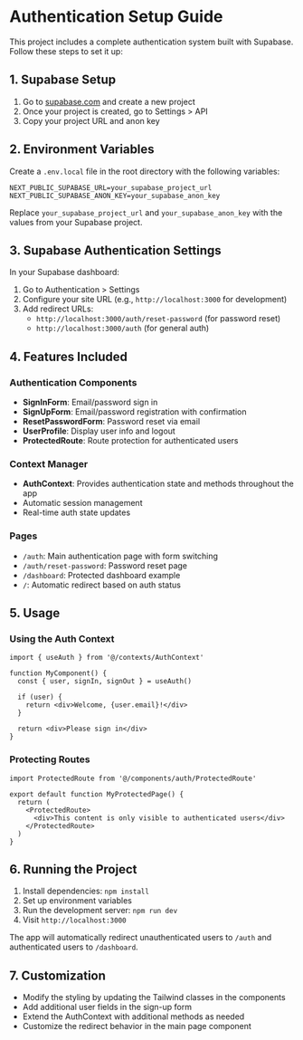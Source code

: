 # Authentication Setup Guide

This project includes a complete authentication system built with Supabase. Follow these steps to set it up:

## 1. Supabase Setup

1. Go to [supabase.com](https://supabase.com) and create a new project
2. Once your project is created, go to Settings > API
3. Copy your project URL and anon key

## 2. Environment Variables

Create a `.env.local` file in the root directory with the following variables:

```env
NEXT_PUBLIC_SUPABASE_URL=your_supabase_project_url
NEXT_PUBLIC_SUPABASE_ANON_KEY=your_supabase_anon_key
```

Replace `your_supabase_project_url` and `your_supabase_anon_key` with the values from your Supabase project.

## 3. Supabase Authentication Settings

In your Supabase dashboard:

1. Go to Authentication > Settings
2. Configure your site URL (e.g., `http://localhost:3000` for development)
3. Add redirect URLs:
   - `http://localhost:3000/auth/reset-password` (for password reset)
   - `http://localhost:3000/auth` (for general auth)

## 4. Features Included

### Authentication Components
- **SignInForm**: Email/password sign in
- **SignUpForm**: Email/password registration with confirmation
- **ResetPasswordForm**: Password reset via email
- **UserProfile**: Display user info and logout
- **ProtectedRoute**: Route protection for authenticated users

### Context Manager
- **AuthContext**: Provides authentication state and methods throughout the app
- Automatic session management
- Real-time auth state updates

### Pages
- `/auth`: Main authentication page with form switching
- `/auth/reset-password`: Password reset page
- `/dashboard`: Protected dashboard example
- `/`: Automatic redirect based on auth status

## 5. Usage

### Using the Auth Context
```tsx
import { useAuth } from '@/contexts/AuthContext'

function MyComponent() {
  const { user, signIn, signOut } = useAuth()
  
  if (user) {
    return <div>Welcome, {user.email}!</div>
  }
  
  return <div>Please sign in</div>
}
```

### Protecting Routes
```tsx
import ProtectedRoute from '@/components/auth/ProtectedRoute'

export default function MyProtectedPage() {
  return (
    <ProtectedRoute>
      <div>This content is only visible to authenticated users</div>
    </ProtectedRoute>
  )
}
```

## 6. Running the Project

1. Install dependencies: `npm install`
2. Set up environment variables
3. Run the development server: `npm run dev`
4. Visit `http://localhost:3000`

The app will automatically redirect unauthenticated users to `/auth` and authenticated users to `/dashboard`.

## 7. Customization

- Modify the styling by updating the Tailwind classes in the components
- Add additional user fields in the sign-up form
- Extend the AuthContext with additional methods as needed
- Customize the redirect behavior in the main page component 